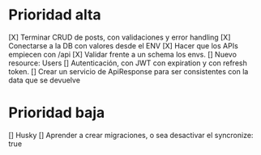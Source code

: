 # Prioridad alta

[X] Terminar CRUD de posts, con validaciones y error handling
[X] Conectarse a la DB con valores desde el ENV
[X] Hacer que los APIs empiecen con /api
[X] Validar frente a un schema los envs.
[] Nuevo resource: Users
[] Autenticación, con JWT con expiration y con refresh token.
[] Crear un servicio de ApiResponse para ser consistentes con la data que se devuelve

# Prioridad baja

[] Husky
[] Aprender a crear migraciones, o sea desactivar el syncronize: true
